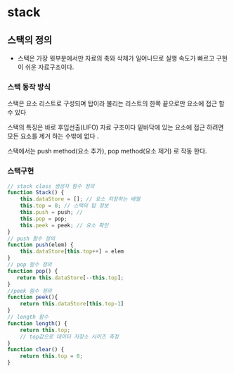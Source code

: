 # stack 

## 스택의 정의 
* 스택은 가장 윗부분에서만 자료의 축와 삭제가 일어나므로 실행 속도가 빠르고 구현이 쉬운 자료구조이다. 

### 스택 동작 방식
스택은 요소 리스트로 구성되며 탑이라 불리는 리스트의 한쪽 끝으로만 요소에 접근 할 수 있다 

스택의 특징은 바로 후입선출(LIFO) 자료 구조이다 
밑바닥에 있는 요소에 접근 하려면 모든 요소를 제거 하는 수밖에 없다 .

스택에서는 push method(요소 추가), pop method(요소 제거) 로 작동 한다. 

### 스택구현 
```javascript
// stack class 생성자 함수 정의
function Stack() {
    this.dataStore = []; // 요소 저장하는 배열
    this.top = 0; // 스택의 탑 정보
    this.push = push; // 
    this.pop = pop;
    this.peek = peek; // 요소 확인
}
// push 함수 정의 
function push(elem) {
    this.dataStore[this.top++] = elem
}
// pop 함수 정의 
function pop() {
   return this.dataStore[--this.top];
}
//peek 함수 정의 
function peek(){
    return this.dataStore[this.top-1]
}
// length 함수 
function length() {
    return this.top;
    // top값으로 데이터 저장소 사이즈 측정
}
function clear() {
    return this.top = 0;
}
```
